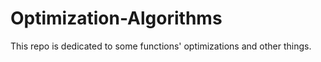 # Optimization-Algorithms
This repo is dedicated to some functions' optimizations and other things.

